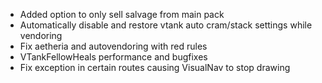 - Added option to only sell salvage from main pack
- Automatically disable and restore vtank auto cram/stack settings while vendoring
- Fix aetheria and autovendoring with red rules
- VTankFellowHeals performance and bugfixes
- Fix exception in certain routes causing VisualNav to stop drawing